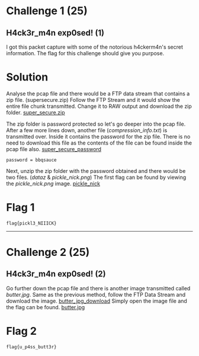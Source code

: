 # Challenge 1 (25)
## H4ck3r_m4n exp0sed! (1)
I got this packet capture with some of the notorious h4ckerm4n's secret information.
The flag for this challenge should give you purpose.

# Solution
Analyse the pcap file and there would be a FTP data stream that contains a zip file. (supersecure.zip)
Follow the FTP Stream and it would show the entire file chunk transmitted.
Change it to RAW output and download the zip folder.
[super_secure.zip](./supersecure_download.png)

The zip folder is password protected so let's go deeper into the pcap file.
After a few more lines down, another file (*compression_info.txt*) is transmitted over. Inside it contains the password for the zip file.
There is no need to download this file as the contents of the file can be found inside the pcap file also.
[super_secure_password](./supersecure_password.png)
```
password = bbqsauce
```

Next, unzip the zip folder with the password obtained and there would be two files. (*dataz* & *pickle_nick.png*)
The first flag can be found by viewing the *pickle_nick.png* image.
[pickle_nick](./pickle_nick.png)
# Flag 1
```
flag{pickl3_NIIICK}
```

---

# Challenge 2 (25)
## H4ck3r_m4n exp0sed! (2)
Go further down the pcap file and there is another image transmitted called *butter.jpg*.
Same as the previous method, follow the FTP Data Stream and download the image.
[butter_jpg_download](./butter_jpg_download.png)
Simply open the image file and the flag can be found.
[butter.jpg](./butter.jpg)
# Flag 2
```
flag{u_p4ss_butt3r}
```
